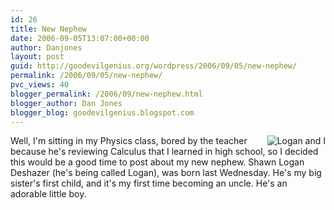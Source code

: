 ```yaml
---
id: 26
title: New Nephew
date: 2006-09-05T13:07:00+00:00
author: Danjones
layout: post
guid: http://goodevilgenius.org/wordpress/2006/09/05/new-nephew/
permalink: /2006/09/05/new-nephew/
pvc_views: 40
blogger_permalink: /2006/09/new-nephew.html
blogger_author: Dan Jones
blogger_blog: goodevilgenius.blogspot.com
---
```


<img src="data:image/jpeg,%FF%D8%FF%E0%10JFIF%01%01%01%01%FF%DBC%05%03%04%04%04%03%05%04%04%04%05%05%05%06%07%0C%08%07%07%07%07%0F%0B%0B%09%0C%11%0F%12%12%11%0F%11%11%13%16%1C%17%13%14%1A%15%11%11%18!%18%1A%1D%1D%1F%1F%1F%13%17%22%24%22%1E%24%1C%1E%1F%1E%FF%DBC%01%05%05%05%07%06%07%0E%08%08%0E%1E%14%11%14%1E%1E%1E%1E%1E%1E%1E%1E%1E%1E%1E%1E%1E%1E%1E%1E%1E%1E%1E%1E%1E%1E%1E%1E%1E%1E%1E%1E%1E%1E%1E%1E%1E%1E%1E%1E%1E%1E%1E%1E%1E%1E%1E%1E%1E%1E%1E%1E%1E%1E%FF%C0%11%08%A6%DD%03%01%22%02%11%01%03%11%01%FF%C4%1F%01%05%01%01%01%01%01%01%01%02%03%04%05%06%07%08%09%0A%0B%FF%C4%B5%10%02%01%03%03%02%04%03%05%05%04%04%01%7D%01%02%03%04%11%05%12!1A%06%13Qa%07%22q%142%81%91%A1%08%23B%B1%C1%15R%D1%F0%243br%82%09%0A%16%17%18%19%1A%25%26'()*456789%3ACDEFGHIJSTUVWXYZcdefghijstuvwxyz%83%84%85%86%87%88%89%8A%92%93%94%95%96%97%98%99%9A%A2%A3%A4%A5%A6%A7%A8%A9%AA%B2%B3%B4%B5%B6%B7%B8%B9%BA%C2%C3%C4%C5%C6%C7%C8%C9%CA%D2%D3%D4%D5%D6%D7%D8%D9%DA%E1%E2%E3%E4%E5%E6%E7%E8%E9%EA%F1%F2%F3%F4%F5%F6%F7%F8%F9%FA%FF%C4%1F%01%03%01%01%01%01%01%01%01%01%01%01%02%03%04%05%06%07%08%09%0A%0B%FF%C4%B5%11%02%01%02%04%04%03%04%07%05%04%04%01%02w%01%02%03%11%04%05!1%06%12AQ%07aq%13%222%81%08%14B%91%A1%B1%C1%09%233R%F0%15br%D1%0A%16%244%E1%25%F1%17%18%19%1A%26'()*56789%3ACDEFGHIJSTUVWXYZcdefghijstuvwxyz%82%83%84%85%86%87%88%89%8A%92%93%94%95%96%97%98%99%9A%A2%A3%A4%A5%A6%A7%A8%A9%AA%B2%B3%B4%B5%B6%B7%B8%B9%BA%C2%C3%C4%C5%C6%C7%C8%C9%CA%D2%D3%D4%D5%D6%D7%D8%D9%DA%E2%E3%E4%E5%E6%E7%E8%E9%EA%F2%F3%F4%F5%F6%F7%F8%F9%FA%FF%DA%0C%03%01%02%11%03%11%3F%E5%A2%F8%81%A8J%DB%A0%D3%89%8F%3C%12%DC%D5%7F%10%F8%BBR%BB%D2n!kv%85YG%CD%DDNA%CEk%EA%18%3C7%F0%B2%CC%99%23%87H%90%1E%CFh%CF%8F%D6%B9%BF%8Cm%F0%EA%1F%85%DE%20%87O%B5%D3%E2%BD%7BB%20h%AC6%B0%7D%C3%18lq%5CO%9F%AD%8E%D4%E1%7D.%7C%CFyy%25%C5%9B%F9%B2%B3%24%89%97%0C%C7%1D%2B%1E(%ED%0A%07%FD%C0S%D0%89%B2%2BCY%11%DBIw%0C.%AF%1Ca%95J%F2%08%C7j%C8%9BMAa%A7%AC%1C%C9%3D%BA%B6%C5%1F%C4X%80%3E%BC%0A%E6%A7Q%EBs%A6pN%C5%BD%B6%3D%E5%88%7D%24%A4%2Bd%3A%5CG%FF%7Df%A2O%0D%EB%23%EF%D8%CC%3E%A4%0F%EBR%7F%C2%3F%A9%20%1B%AD%F6%8F%F6%A5%02%AF%9F%C8%8EE%DC%A3%AC%7D%99%EDG%97%20gV%CA%E0%D3%B4%C9%0C%BAb%AB%60%98%D5%82%91%DB'%9A%5DF%CD%B4%F8Vk%88%E3%60%5C.%16%40%C7%26%9D%A6%B2%3Ad)U~1%E9%CDD%A4%D9qIl%CD%985-B%3BX%E2FU%08%A1%40%15%0C%9A%D5%F8%F9KLH%E0%E1Mh%5C%83%14%9B!%B1%F3%17%1Fx6%05%16%E8%D2%12%B2%DA%88%BD%0E%EC%E6%BAy%E5%DC%E5%E5%89B%3DF%FED%0C%B2%3A%FB%1C%E4T%13%DD%EA%A7%CB%1BG%9F%99H9%3F%8Dk%DCYG%22%15%DC%C8%7DW%83Yz%A4%16Zm%B9%B9%B9%BB%9F%03%EE%AE%EEX%FA%01MNB%E5%89%D4x~%E9%1BL%BAwp%AA%23%04%968%C7%3D%EB%9C%D6%3CSl%AC%F1Y%C7%E7%F5%05%B3%C7%E1%5C%7D%E6%A5u%A8n%8FsE%0Ba%BC%B4%E8q%DC%9A%AD%1A%B4LJ%A7%99%B7%A8%07%1F%ADo%07%2B%18%B8%2B%DC%EC%ED%3Cu%240%247%1Ay1%C6%0E%0A%1C%1E%B9%EFTN%B5my%E3f%D4%810(%D2%DA%14Y~Rd-%D0~%06%B9fIy%06%20%A1%87-%BB%26%A1%B7%8Ee%05d%C3%AE0%03%F3M%C6%E0%92L%EA%5Ei%1E%E5%19%A3%CA%F1%B8)%C1%18%ED%FC%EBV%17W%85%99%1B!%B0%AA%7D%B3%5C%F6%85s%0B%03%0D%DB%B0c%F2%ABu%DA%7Bf%BAD%8F%CA%B4%89%40%E7qc%8F%F3%EF%5EuH%B8%1E%8D9%A9%BB%97%F4%E5%2F%A9%C4%C7%3D%7FJ%DA%F1%03l%D3%87%CCTn%04%FB%80%0Dc%E8%0A%C7Q%5D%C3%04%02kS%C4%B80%A2%9E%83%93%F4%AFJ1%E5%82G%9DR%5C%D5%1B8%3DIv%9BFe%C4%9F3%F3%8E%0FQ%FC%EA%B4%16%26%E6%2F%B5y%DB%14%92%08%D82%088%23%3FZ%D4%D7m%DA%7B%ABP%BC%98%C3H%DE%98R%0Ej%7D%22%12%F0%0D%91%9F.%22%C4%9Cq%9C%9C%FE5i%E8D%97%BDc%16%0F%0BG%3B1y%98%A6%EEI%90%80%09%AD%08%3C'%A5%C6%AD%B6%E1%F9%1C%C9%93%8F%C3%3Dk%A2%1A%7D%AA%C6%A1%95%8F~X%D4b%7B%0Bw%FE%0C%A7%07%03%24R%E6%05%1B%EC%8EFo%0B%E9%E8%FB%23%86%E6%5Exq%163%F9%9AH%F4%18%22%DC%F6%BEdl%07(%E3%04%FD1%5D%9C%D3F%CB%B9s%C8%F4%AC%3DR%3D%D1%C4%C0%95ys%E5%B6zP%9B%0B%22%84%3AU%BD%E4%0B%3AO0a%9D%A0%B6~a%DC%8FJ%93%C2%9AJ%EA%A2%E8J%ACZ%16%03%23%8C%E7%3F%E1Zq%A7%D8%F4%C9%25%91%91%40%8C%C8%7D%80%1F%D7%FA%D6%BF%C3dQ%A6%DD%CA0Y%E7%C1%E3%B0P%7F%A9%AD!%AB%D4%CEr%E5Znz4%BA%F8%B7_%26%5B%B6f%5E%A4%E4%93X%5E(%D5%A2%BF%D0%EFm%95%CB%96%84%9E%9E%9C%D2%24%D6%F2%0D%FBQ%F3%C8m%B9%CDR%D5%C3%3D%AB%2C0%86b%A5zc%821%5E%7C%A2%CE%A8%C8%E1.w%CF%0C%C1NICRh%B3D%5E%D6%DE8%C9%97p%F9%DB%9C7%F8Tv%E5%96i%0A%FD%E5%8EM%C0%F4%FB%A75%9F%A7%83%F6%A8rYU%D8%60%A9%E7%1D8%AEXh%8E%F9j%CFB%8E%EAX%D9%8D%DC%C8s%D0%F4%A8%EE%2F%AD%5D%19%5EH%CA%9E%A0%B7Z%C5%7D%3E%3F%E2%B8%B9ob%F5%0B%E9%F6%E4c%CD%9F%F0j%D6%C75%97r_%13%DB%DA%CD%A2%DC%F90*%BA%AE%F5%60%3B%83%9A%E6%F4%B6%DBk%85%7D%C7ib1%F8%D6%A5%DD%BCq%91%18%FBT%80%8E0%FCVN%95%C0u%60A%C1%04c%A1%07%153%D8%DA%91%D5Z%DE%DDH%EAd%B6H%E3%3D%C3sV%8C%9B%8F%5CV%5D%94%99%B6%8F8%CE1%F9R%CBn%B29c%2C%83%3D%83U%DC%C1%A1%F7%90%DAA%0C%97%124%81%10%16%3F%3F%02%B8%0B%CD%5Du%2B%93%B9%B6D%0E%23BI%C0%F4%AE%93%C5%2Boo%A6%9Bv%B9tk%9F%97%05%B3%9F%F2q%5E%7B%B6H%E4%2B%B7%95%24pk%A2%9C~%D1%9C%9FCv%09vJ%DB%B6%AEA%03%9A%B1x%FEKF%9BLpw%DA%C3%24%FFZ%C6%B2%99%23q%B9w%C8p%07%19%C7%D2%B6%EF-%A3%BBH%9A%2F%95%CE%14%A3%F5%1F%E1%5B%AB%D8%9E%A6%C5%BF%83%EE5-'%ED%D60%16q%DB%8C%95%FAV-%FE%95%AAY%C6%8B4%2C%A5%5Bnz%E4v%CD%7D%0B%F0%BF%C2%24xZ%09%A4R3%F7v%8Cc%F1%EAj%C7%89%BC(.%A0hZ5%94g%B8%01%AAe%23%D0%8E%0DJ%17%EA%7C%D2%0B%5B%A2K%24%848%18%2B%EB%83%D3%F2%AE%DBN%9F%ED%96v%EF%19%5D%AA%02%3E%E1%CF%BE%3FJ%83%C6%3E%0E%BA%B7I%09%B7c%B7%EE69%23%FCj%BF%C3%D8f%C4%F6%F2%A9%DA%98%3C%8E%FD%2B)%C5N%C77%BDE%BB%9Dn%82%83%ED%E4%E0%80%16%ACx%913%22%B2%B1%DD%81%85%ED%F5%A7hQ%ED%BA%97%3C%81%81R%F8%89%95J%1D%A0%9C~5%D3-%8E8%BFx%E3%B5%7B%CF%B1%DF%06%09%BA0%8D%03%FB%E4%02%7F%10j%5B%114v24wI%1F%EFv%14ns%93%D6%B35%25K%B8%C7%CCAy%DB%E7%EA%06A%CF%F9%FAT%ED%AB%7Ff%DF%3D%B4%96%A6U%DE%92%12%24%1B%86%40%23%0B%8E%7F%ADE%9B%8B%E54m*%89%CBcr%5B%A9%04w%0D%E7%C0LX%C0%08%DF7%EBU%A5o%F5%84IlDh%24%03%9F%9B%3F%CA%A4%93U%8Au%BD%93%ED1Dd%8C%06%8D%E2%DA%C0%F6%E0%F4%A8%13Q%8D%A5%90y%96%E5%BC%8F%2C%A9%C09%19%ED%9A%C7%DF%3AR%A5%DF%F1%F4'%9EBwF.%60%C9%88%BA%9Ez%FAVm%C6%F9%A2%B7O%B4A%FB%B8%8B%A1%E7%9C%E4%1Fz%915q%FB%A9%01%81%C4(%11%8A%A9%3C%9E%83%81%CD2%3B%F9%22%88%C8b%05l%B2%B3%15%84%9D%BB%8F%FE5ITd%FE%E5%19z%F3l%D1.aI%C4%88%B1%AC%88q%83%83%C1%07%D7%9A%EC~%16%BE%FD6%E0%7B%C6%DF%9A%7F%F5%AB%CF5%8B%F9o%E0%9A%2C%2CVqG%96%24%0D%E7%E6%FF%13%D2%92%E6%F6%FBN%B2%B0k%3B%EB%9BT%9A%DC7%C8%FBw%E0%95%E7%F2%AE%AAW%8Cu8k%DAr%F7OR%B3%D5%E2%82%04%8Fc0Q%8E1N%7Da'%7F-P%F3%CF'%A5B%B0B%A9%FE%AD%0F%B9%EDT%EE%D8F%81%93o%19%E0W4%91%A2%DC%E7%B5I%9A%DF%EDX%18%2CY%3E%994%92%DA%98%CD%94!%B0%CD%1EI%1D%895%25%F33E4%BE%5E_9%0A%7B%D46%1EiO%B4L%85Dl%02%83%5CJ%3A%3FS%D0r%DB%D0%BE%2C%24%DC%18%DF%BE%7BqMx%E3RU%F5)%01%07%9C%B0%A9%7C%F2GT2%5B%C5%2B%B3%B4yby9%AD%B9%11%873%23%10%5B%CA%C4-%EC%AE%40%C9%C3U%2F%2C%C5y%22%87%2F%1E%09R~%9D%EBB(%22%8E%40%CA0zu%26%AB%3C%F0Gp%EB%2C%9C%82A%13%8A%87%05b%E3Q%A6%3E%D1%AF%19Yad%08%A7%F8%BD%F9%ABv%BFl%13%0F%3AH%8A%1E%0F%A8%F7%E9T%B4%F9%E3k%A3%1Cr%02Yx%1FJ%D4E%04%7C%C7%AF%B5%11N%C8*%5B%99%9C7%8E%A4%0D%AD%22%B0b%82%22%AC%A7%B7%3C%91T4k%1B%8D%5E%F2%3BM%3D%05%D4%ED%97d%23iU%FA%FA%0A%EC%BCU%A0%C9t%3C%F8%BEy%A2_%9DB%93%B4z%E7%DB%BDz%0F%EC%E7%E1Y-%DBQ%BC%B9%B3%8D%A6x%82%C4%5B%1F6%1B%24c%B78%AFF%A5%0A%98t%A3QY%D8%C7%0B%C9%89%9F%BA%F4%3C%17V%D3ot%7B%F2%B7%0A%40W%C6T%E4g%D3%23%ADv%1E%16%89o%E4%81%A4%20%FE%F3%E7l%E2%BD%AF%E2G%C2%085%E1wy%A6%CD%E4%5D%B3n%25%DB%11%96%C79Q%D0%9Cu%15%C8%FC9%F8%3F%AD%C9u%BBQ%98XE%19%E7i%DEN%0FJ%CDKCya%DCjYl%7Bg%81ob%8FB%86%DE%220%A0c%15kY%C4%D1%F9%8C%15H%EE8%26%A1%D1%B4%98%B4%9Bq%04%3B%E4%03%82%CD%D4%D3%B5%25%60%A3%A08%E8q%9F%AE%2B6%DBG%A9N%C9%A3%8A%F1%1CJ%D0%BA%C8%A0%E4%1E%D9%AF%2F%D0%ED%CD%B5%F6%A4%EA%9F%BAi%F6%82%3D%07_%D4%D7%A6%F8%AD%A6%11%B0f%0A%405%C1%E8%83n%9A%AB'Wf%7C%9E%F94%A0%AF%23%932%9F%BA%91oF%5CK%2Bq%D6%A8%F8%B5%A4x%DD%20%FFX%911%1F%88%AD%5D%25%40%0F%FE%F1%A4%F1%0Cq%9D%0A%EAVP%5E%25%DE%8D%8EA%04b%BAms%C5R%B3%3C%B4%CF%2BM%0D%B4eJ%23%0F%BAr7c%9F%EB%5B1%C7%15%C6%BC5%26%11%9D%90%C7%B5I%E9%22%A0%C3%11%83%91%91%92*%86%AFi%16%9F%E2%3B%A8%60bUnJ%82%7B%03%9C%D1%05%C1%B6%BA%DF%CE%E0%AB%80G%18%F5%A27%8E%C5I%DFVm%5Dh%13%DDM5%C3%DE%2BI%3B%AC%8EA%20%13%D4%F4%E3%FC%2B%3D%BC7peyZ%F0%7B%A89%E7%B6k%A0%D1%EE%12%E2%CD%F6H%04k%C8%E7%EE%83%D5i%B2_%D8%C4p%F7%08q%FC*%0BTs0%B22%20%F0%F5%B4h%E2yY%97p%F9%BAt%EC%05W%96%3B%2Bkk%95%87%26%DEE%D9!'%3B%8Es%8Fr%0F%E5Z%1A%85%FF%DA-%26Xb(%A5J%EFr%03%1F%A7%A5r%93%DCn%22'%C2%AA%F0%17%3C.*%A2%D8%3B%15u%B8G%D9%16%2BX%D8%87%C1%DA%80%B3%11%EF%EBZv%BA%2C%DA%FE%99c%1A%CC%91%7D%8E%0D%9F0%3C%EEwj%D1%F0%AD%D5%9D%9E%BBoyq%3A%22Go%23%9F%9B%F8%BA%3D%CF%A5%3E%CFYm%3E%E6%E2y%A0Vk%B3%E6%EDV%C6%DC%968%FDkX.%8C%CE%AC%AE%EF%14w%F1%E9'%0A%163!%23%9C%0E%9FJY%B4%8B%82%8C%12%CD%98%81%C1%C5v%82%DD%23%18%DB%CF%D2%9E%23%5C%7C%AC%14%7B%D7%96%F1%2F%B1%D9%EC%7C%CF%2F%BF%F0%BE%AD3%02%96l8%C1%DC%E2%AA%FF%C2%23%E2%26%89%A1%8A%18YC%02%10%CA%06%09%EAI%C5z%FE%0F%96%1A8%F7%B9%E0%02p3%9A%B5%1D%ACh%81%13%A0%E9%93%93Y*%8E%ED%F76%B3%B2G%8E%C1%E0%9F%10p%1D%2C%93%FE%DA%B1%FE%95%A3%07%81%F5-%B8%9E%7Bul%F1%B41%18%AFN6%CC%1B%8Ey%A7%BC%5BT%13%83%9E%B4%7BY%0B%94%F3%98%BC%04%C4~%F2%F8%FF%C0c%FF%13R%1F%87Zk%C8d%9A%E2i%1C%F5%3B%40%AE%F8%26%DEv%E4%7Dk%03V%D7%92%16h%AC%94%3C%83%83%23%7D%D1%F4%1D%EB%A7%09%87%AF%8B%9F%25%25vc%5E%BD%3C%3Cy%AA3%01%BC%0F%A1%D9%9F%3EGh%F6%F2%19%98%2F%E5%DE%A8%CFk%A5%A4%DB--%C1%FC%B2%3B6%7F*%92%FA%7B%9B%A9%7C%C9%A6i%1B%FD%AF%E9%E9UX%F27q%8A%FB%8C%B7%86%A9%D1jx%87%CC%FF%0F%F8%3F%D6%87%CC%E33%99%D5N4%B4_%89s%C2%D6%B1M%AAK%A7%5C%8C%FD%AE%26%8D8%EA%F8%CA%8F%C4%8CW%A6%F8%22%DF%EC%91%2BC%88%D8r8%E38%AF'%91%E4%DC%92%C6%E5%25%8C%82%AC%0E%08%23%90G%D0%D7%ADxCR%8BU%D2%C5%F4j%16Rv%5CF%3F%82%5E%FF%83u%1F%88%EDXq6%06JQ%C4%C7m%9F%E8w%F0%EE1kF%5B%EE%BFSz%FBT2%92%A65%8D%C9%C3s%9Fz%7D%BC%A0%C6%BBx5%81%3C%C2I%CB%AFL%E2%B4-d%5D%80ry%CEk%E5%9A%D0%FA%B8I9%0D%F1U%A5%FB%D9%3C%D6S%B1eRDy%C0oj%E0%AD-u%1F%11%EAp%DAIe%A8i%F8%FF%5B8%97%1Bq%D9H%3C%D7%A2_%EAQZ%D8%BB%CE%CA%17%1DMr%16%1E%26%D2%F4%FDBY%AF%E6%B8B%E3tM%0An%09%8E%B9%FC%2B%2B%3B%9B8%C7%AB9%2F%8A%FA-%E6%9B%AA%DB%E9%BF%DA%97%93Z%98%83%C9%E6%BEY%CEq%8D%DD%85%60i%F2%92%3C%99%08Tq%D2%BA%7F%89%9E%22%D3%3CC%ABE6%9B9%9DcL3%E0%803%8E3%DC%F7%E2%B9Q%84fl%F6%AF%B9%CB%B2%AA8%8C%0Cy%E3f%EF%AF%5D%CF%85%CD1%F5)ce%CB%2B%A5oM%91%BD%A7F%D1%C7%87%23%9C%90A%C8%22%99%E27U%F0%E5%EB1%231%E3%F5%15%9Fkt%F6%FC%AF(O%CC%A7%FAT%FE%22%86%E2%FF%C2%D7%8Bc%86%99%90%F9JO%2CA%CE%07%BD%7C%E6%3F%07W%03%3BT%F8%5E%CC%EE%C2%E2!%8A%8D%E1%BFc%CDf%BC%5B%ADNk%96%7D%DEl%CE%F9%F4%CE%ECg%F4%ABZ%ACI%25%CAbm%8C%23%5EA%F6%AE_%C3%D3%CEL%F1%CE%A5%5D%24*C%0C%11%F2%F7%AC%AF%18o%FE%D2%0C%A4%85%08%3B%FB%9A%E4%B9%D3c%B26%93%04(%26%25%0FQ%B8%E0%D4-g%22%F3%90%3D~j%F3%B5%B8%99~%EC%B2%0F%A3%9Aw%DB.%FF%E7%EA%7F%FB%F8ih%1A%9D%D2%ACl0%26B%09%1Ey'%A5%2C%90%DA%C2%09%9Ax%90%0FV%02%B8Io%AF%24M%ADs)%1E%99%AD%01%A2%EF%B3W%0C%CD1%07%20%F6%3DqE%80%EB%ADR9%0B%9BT3%18%D0%C8%C5FB%A8%EEOLS%E3%86%5DD%96%83i(%01m%F2*u%E9%D4%FBW1c%7D5%E5%BD%B6%9B%22ldc%B9%81%C1%98d%10%1B%D7%18%FET%9E*%B6%91%AE%E3%5E%3EU%FA%D3%8B%F2%13G%D8%B3%02%B2%9D%EA%A8e%B7%93%E6(9%3C%82%2BR%E2%0D%C8K%0C%FBU6%B9h!%60%90%EFt%19U'%19%E7%F9W%8A%D1%E9%26W%B1Viw%ED%19%8B%3BIn%A4%8C%13%8Fn%9F%9Dh%A2%B8%2B%D3%23%AE%3A%1A%A9m%E4%DAO%18Q%FB%AET%F7%E4%9C%E4%FE%26%B5%24%F90W%184%24%04%18%60%7B%7D*)%19%88%E9%D2%AE%EC%5D%9C%E0%D4o%1A%7D%95%E4%DC%5C%F3%E9%8A%2C%D8%5C%E5%3CO%AA4%11%FD%8E%26%C4%8E%3Er%0F%DD_O%C6%B9B%C2%AE%DF%B1%9A%E6K%87%E5%DC%E4%9F%E4*%9C%DD9%3CW%EA%B9.%5D%0C%1E%1E*%DA%BD_%A9%F0Y%962X%9A%CD%DFN%83%5Bk%2F%7F%ADA*s%DA%81%B9%1B%8C%FB%02x%3F%E1J%18H%0A%E3%0D%DCW%B9m%0F%3DhD85wE%D5%2F%B4%3B%FF%B7i%B2%05%24m%927%19I%17%FB%AC%3B%8F%E5UYF%3E%B4%8A%A7%83%83S8F%A4yd%AE%99p%9B%84%B9%A2%F5%3A%A9%BCei5%DA%5C%98%5E%D0%B9%FD%F4y%DC%80%FFyO%A7%B1%ADu%F16%9Dn%99%96%EDUH%C8%24%F5%15%E7sB%B2%0EW%9Fj%C2%D6%B4%AB%B71%CDg%23%93%16%7Fr%CF%EF%D8%F6%AF%93%CC%F2%0EX%F3%E1%97%CB%FC%8F%A7%CB%F3%D7~Z%EF%E7%FEg%A7%5D%EAv%3E%20%B9h%9A%F2E%B4%892%0A%F1%B9%8F%F4%15%C4j%B1%A3j%3Fb%12%BC%F1%C6y%25%89%04v%1E%FF%FDj%CE%D2%EE%AFm%E2%927%B5%B8I%1DpOa%F8%F4%F4%AB%D66%C2%18%C7w'%93%9EMy%F9%26WZx%95%3A%D0j1%EF%DF%A1%DD%9A%E6%F4%E3%86t%E9%B4%DC%85%965%8E%12%15p%C8t%E6%A2o%F5%8E%7D1V'B%D1%B0%1E%95U%0F-%FE%7BW%DE%5BS%E2%93%BA%1F%B8%FC%CB%EF%CDY%B2%BA0%C8%8C%CA%5E2~d%CE3U%14p%07rrMI%1A%FBt%22%B1%C4%E1%A9%E2)%BAu%15%D34%A3ZT%A4%A7%17%AA%3A%1B%DD'A%D5V)d%B5%86%40%FDeU%C3%A7%1E%BE%BFZ%F1%DF%89%3E%15%BC%D25%40%D7%12E%26%9Fq2%AC%171%8E%02%80xa%D8%FF%3E%D5%E9%967r%D8%CE%26%8C%82%3F%89%0FF%15%BFv4%0F%10%E9R%D9%DE%DB%99%22%991*m%C3%0F~%3D%3DE~q%98%E5%95%B2%E9%DD%7B%D0%EF%FE%7F%D6%A7%D7%E0%F1%B4%F1%91%B3%D2G%C9%CE%06%E3%8E%99%A4%02%BA%DF%88%BE%0D%B8%F0%AE%A8%169~%D5%A7%5C%12mn1%D7%D5%5B%D1%87%EB%D6%B9%81%1B%11%C2%B1%FA%0A%E5%8BRWGD%95%9E%A4'%ADu%91%F9%8C%C9%E5%CB%95%3C%B3%03%DB%15%CD%AD%B4%EC~X%24%3F%F0%03%5B%3Ad%B7%D6v%A0%B5%93H%13%20q%C9%04t%23%D2%A8%96U%965%9FT%5Bt%97%CAt%91%88%90v%EE8%A7j6%FA%84%97m%23L%AEp%17x%F9Cc%DA%9D%141%5BX%DD%DFjp%5C%19%E7%1Bm%7C%A20%8F%9C%92%F9%ED%8E1V%BC%3F%A1k%5E(%81%DA%CE%EE%C9V%D7%08Rk%91%19PrF%01%ED%C1%A6%93z!6%96%AC%FBfX%F7)%03%8C%D6%25%FD%B17y%F2%9F%F7Xm%D9%E0%93%91%D3%BE%07%F3%AD%F5%92%3D%85%99%80U%19%24%F6%15%0F%D9%C2%DB%8D%F3%89%0Be%B7%9E%E0%9C%8C%7Bc%15%E35s%D0F%0C%A7%08F2*%C5%AD%D7%EE%04o%9D%CA8%FAS%AE%ED%0B%7D%D6%3Ct%C5g%98%E4%89%D5%89%19%07%A7%ADC%BA-%1B%91M%BD%40%3C%D6f%BFzmtk%C8y%DD%2F%C8%B9%ED%93%CF%E9%9A%BF%A7%81'!%B0%3D%3B%FD%2B%9E%F1%CC%A3%C9H%D7%1F%EB%87%1F%9Dw%E5%B0S%C5%D3R%DA%E8%E5%C6I%C6%84%DA%EC%CEnnj%B4%9Cg%A8%A9%E5o%9B%1F%A5A!%C1%C1%E8z%1F%E9_%B0Q%8D%A2%8F%CE%AA%3DJ%EE8%23%8C~%86%A0m%C0%E5z%8E%95e%C7%07%A1%F7%A8%8A%F1%91Z%B4%24%C6%87%040%E3%D7%FCi%C3%83%C5A%2F%CB%3A%1E%C4%11%F8%D4%A8%C4%C7%9FzKb%9E%E3%FA%9AG%03%14%E2v%90%DD%8D6n%87%DF%8CR%B8%82%D6%D6K%96eM%80%01%B8%96m%A0d%F1%CF%D7%02%A7K'Kd%B8%99%5D%11%F2%B0%E0s%23t8%F6%1D%FF%0A%BD%A3%C1%04%D0%ED%92B%BB%25Y%1D%40%E5%C0%C0U%CFl%9D%DF%A5n'%9D%F6%BB%BDSU%B7%06%CE%D6%26%86%20%A3%F8%83p%13%3D%C18%26%B0%A9Q%C5%D8%D21%BA8%FB%CBy%60%18%94%05b8%5D%C0%9F%AE%05d%1E%24u%FCq%9A%D7%BF%93%CE%96I6%85%04%F0%A3%A2%8E%C3%F0%18%AC%1B%E2%E9rv%C5%2C%80%AE%3Fw%19b%3D%F0%06qEJ%AA%9Cy%A4%EDb%E9Ss%7C%A8%B3%0B%AB%B9%DB%D0%80E%5CU%1Cq%DA%B0%AD%A7%95f%C4%91%3A%0C%84%F9%D0%A9%07%E8y%AD%86i%23C'%95%23%0C%E3!x%19%E9%CD8V%84%E2%A4%99R%A3(%BBX%1C%16%3D%F6%F6%1E%A6%B5%C6%97qc%1C%17%D2%02%24F%0F%E5g%19_CG%85%60v%B8K%E9!VU%E6%25nF%7D%7D%EBgY%9AI%91%9A%40%07%D2%BE%2B%88s%C4%DB%C3a%DE%9D_%E9%FEg%D5%E4%995%A3%ED%EB%AFE%FA%FF%91%9B%E2%CD%1E%1F%11xu%E3%B6-%01%91w%C3!%01%82%B8%F5%1F%985%E0%DA%DD%B6%A5%A2%DF%BD%96%A3%2C%D1L%BD%86a%EA%0Fq%5E%F7%E1%EDB%E2%CE%F5l%DALZ%DC%BE%06FB%C9%D3%F5%AD%0F%1A%F8oM%D7%AC%FE%C7%ADXF%E5s%E5%CB%1F%C9%24G%D4%11_)K%11%EC%DD%9E%C7%AD%5B%0F%A9%F3%1B%DF%BE%7F%D7J~%AEk%A7%F8%7B2M%25%E4%92G%14%BBv%05%F3%A3%12%01%D7%A0%3FJ%A5%E3%2F%07j%1E%1D%D4%D2%18%EC%CD%E5%B4%CC~%CF2%AB%1D%DF%EC%B0%EC%7FJrY%5C%E9%3E%1E%BA%9C%3F%93u%B4%BB%2CG%80%07%40z%E4%F5%AFAM5tq8%D9%D9%92%EB%97%9F%DARKx%CA%A4%B4%E4%ECU%01%8Ct%1CW%24%F63%7D%A2T%81H%C1%04%E0%9E%87%91%FDkKO%D4'%BCR%A1%02.~c%91%C9%C7%A5V%BD%BD%B9%B5%D4%25%FB%3C%862UC%E3%BE3%8F%E7M%5B%A8%8F%B4%E5%B8V%B4%90%ACm0%2B%86%8Cu9%EBY%9A%F5%E3%3B%22%A4%84F%A7%A0%E3%8A%C2o%15%E9R%22%22%DD%A2%FC%EA%CD%F2%B0%E0%1C%E2%B35%9F%13i%F7R%ED%5B%B8%D1%0F%DF%EB%C8%AF%23%D9%CF%B1%DD%ED!%DC%D6%97%C6V%9A%3C%F0%C7%7B%23%18%E6%24%23%15%E0c%D4%FE5%D1X%EAZ~%ADl'%B6%92%19%A3n%8E%8C%08%CDxG%8D%F5%18%F5%0B%F5X%D5%96%DE%DC%14%40%0F_S%8E%D5%8F%A3%EA%FA%86%91w%E7%E9%B7%12%40%DF%C4%AB%F7%5B%EA%3B%D6%9E%C6%F1%1D%CF%A4B4%12%09!%7C%E0%F4%F5%AC%9F%1A%23Od%2F!%1C%82%BEb%E3%B05%C7xW%E2U%A5%D1%16%DA%A8%16%B3%F4%DE%3F%D5%B1%FF%D9k%B7%BA%B8%86%E3N%98%AB%2B%2BFX%60%E4%1E%3BS%C3%F3R%AF%09%5BT%D15%92%9D9'%D8%E3%03e%CE%7B%93H%E3%23%91%C5C%1B%E1%87%3FZ%99%E4%F9N%D5%3C%1E%F5%FBM%AC%CF%CD%08%5D%18%03%B5%BF1Q0%93%BA%83%EE*f%93%8C%EC%18%FA%D3%3C%CE%A0%A9%23%EBT%C1%5C%82%E67%229%01%5C%2Bd%FA%E2%9Fn~%5CS%8E%D9%11%BB%1Cw%15s%C3%FA%3E%A7%AC%5E%8B%1D.%CEK%9B%96%1B%82%0E8%F5%24%F4%15%87%3C%60%A4%E4%ECm%CA%E5d%8A%84%FC%A5%7B%F6%A9%8E%9D~%C8%25%FB%2C%BB%E4%ED%AE%D7%C3%BE%0F%B8%B3%98%CB%ACZ%BCW%08%7F%D5%C81%B3%F0%FE%B5%D3H%D6%A6%DAD%81%15%B6%10%A4%01%9C%9FJ%F8%EC%7F%14%CA%159p%F1M.%AF%AF%A1%F6%B9w%09%C6%A5.%7CD%9D%DFE%D3%D7s%CC%B4%3D%90%C8%B3%CD%1B%05%C9%3B%98%E1v%A8%C9%1E%E78%FAu%AB%C2mK%C4%12%5EO%94(%C8%22%CB%BE%D5%8Bs%821%EAs%5D%FE%87%F0%FF%5B%D5-%DB%CF%F24%B8%3C%E6%C4sG%BAI%10%F7%03%F8~%87%D2%BB%8F%0F%7C7%F0%FE%8B%04m%1D%92%CD2%10%DEl%DF3g%D7%9E%05mG%3EsNU!g%D0%F3%F1%99-*2%8Ch%D4%E6%EEy%24%9F%0F%EFu-4%EA%16p%5B%92%F1%A0D%86M%A8%A78.%C0%F3%D8%9CV%B7%86%FE%18%AE%8D%2B%EAW%DA%AC%B3O%B3%0B%0C0%15%5D%A3%92w%1Es%FEq%5E%E5%05%9Cp%CC%AC%8A%94a%C68%26%9C%FA%7Cy%90*%A9%0D%C8%C8%EE8%22%B8q9%95LD%1D9%FC%2C%AA8(%D1%92%9Cw%3Ea%D6%FC9%A4%EA%1E%24%17%D6%A2%E2%40%E5r%AD%20*%CC%3F%CE*%FE%A1%24qZK%A5%DDi%8B%3CNI%C2%B8%3E%B5%D2%EAZ%12%F8%7B%5D%BC%B4%DB%B1%04%8D4%19%FE%E3%9C%8F%D7%23%F0%AAZ%85%FE%9F%E5%EF%99%80p%BD%FA%F5%AF%94%C5b'%3A%9C%8D%E9%1D%97c%EEr%FA%14%E9%D1R%8A%D6I%5D%F78%C7%D1%5E%DE1%25%B4%93%DB8%1C%0D%DB%86%3D%0Ek6M%5CL%93Y%DC%85%8A%EE%1E%AB%D9%C7%F7%87%F8W%7Dz%FFo%B1%06%CE%13)e%EB%8E%07%E3%5Eg%E2%FD%1E%E6%DA%1F%EDcq%08%B8%B5%60%E23%FCC%A1%5C%D6q%83%93%D4%2B%F2%A5%EE%96%D6%0F2%3Bhs%B5%99%C3%13%DD%40%E4%9A%EA%A4%D4%EC%ED%D0%19%EEb%85%5B%F8%E4%602~%A7%BDqi%A8%5B%D8i%11%EB%17%87%7C%D7(%0D%BC%F4%1E%87%FA%D7%0B%AB%DF%DD_%DC%99%EE%25g%2Cs%B7%F8W%D8%0E%D5%B5%3A.%5B%ECx%98%ACRN%C8%F5%CB%8B%DF%0E%EA%8F.%9F.%A1mq%B8r7c%9Fc%5C%0F%88t%15%B2%B9%7Br%A9%24%12%0C%AEFAS%D8%D70%AE%87%DB%DA%B7%2C%B5%86%B9%B7%8A%C2%E1%81%08%7Fv%C4%F3%F4%AE%B8%C3%97c%81V%E6z%9C%F6%B7%E1%E5%B8D%7D%3B%CA%82X%C6%D0%BBp%8C%3D%0E%3D%FB%D65%A7%82%AFn%0C%92j%13*H%5B%80%9F5z)%8C%83%821J%17%FD%A0j%CD%0A%B6%5B%18%91%DCt%E6%AB%EA%F2%08%0EC%1D%C7%A6%7BS%24%FB%5D%A3%EEh%CB%0FQ%D2%B2%AFg%92%E6f%91%91%8Ex%C0%E9%81N%AC%EC%8E%5C5.y%DD%EC%88%E4%91%A4b%DB%8E%09%E7%DE%AB%C8%17'%9F%D2%9F%B8%86%C7%E9P%CC%D8%3B%87J%E5G%AA.%D5%DA%0F~%FE%C6%B5%B4%2F%14j%BA*%B4QJf%B5e%20%C3!%CA%E3%DB%D0%D6%18g%F33%83%8AVm%CAGj%B5%B9%3D%0FPi%A2%8C%09%9EET%200f8%18%C6k%B3%F0%3E%83g%AF%DB%AD%D4%D7.-%D8%90%A2%3E%A4%83%8A%F1%7D%1BW%BC%BC%98Y%CD%A7%16%11%A0Q%3AJ%08%20%0C%0C%83%D0%D7%A6%7C%2B%D6%24%D2%EF%DA%C2d%928%A5%3B%A3%DE0%03w%1F%8F%F4%AF%BC%CC3%09%D5%C1*%D8iZ%DB%FF%5EG%CB%E004%E1%8A%F6X%88%DE%FB%1E%A7%0F%C3%AF%0E%94%20%C9x%DF%F6%D7%1C%FEU%04%FF%0D%FC%3E%D1%9D%97W%B1%B1%E8%DB%D4%E3%F0%C5l%5BjD%A0m%FDM6%EA%F4%B0%24%13_%1F%2C%EF%18%9F%F1%19%F5%8B%26%C28%FF%0D%1E%7B%AD%F85%B4%99%3E%D1k%7C%97(%87qV%5D%AD%81%FA%1A%FA%23J%FE%CD%166%3A%D5%BC6%C6y%23%8E9%8A%0EJ%91%D3%8FBk%C3%3CO%3C%CF%0Bl%24%B78%F5%A9%F4%3F%1BK%A7%E9M%1C%DAe%CA%DD%20%1EJ%C5%20%F2%8Bv-%9E%83%D8~uo7%9E*6%AF-Q%CB%3C%A24e%FB%98%EEz%8F%C6K%AB%16%B6%8A%CA%07%C6%A9%91%B3b%E5%82w%CF%B7%A6%7B%D7%23%E1mJ%2F%0E%B4-6%80%8F%1E%EF%9A%E5%A6%2F*%FA%B0%04%05%CF%E5%5Ct~0%F3%2F%E5%BD%D4%ADo%EE%2F%25%3B%A4%94%95%25%8F%E7%C0%F6%A7%5E%F8%D5g%8C*%E9%D7%08%08%EEW%15%E5T%C4'%3Eh%9E%FE%1F%0C%A1C%D9NW%FC%0F%A4m%3C%BB%8Bh%E6%B7%99%1E7%40%D1%B0%E8A%A9%8B%05%05%25%8C%80F%09%1C%8A%F1o%FC%5B%87H%D2%FF%B35M6%EEx%A2%FFR%D1%ED%2C%01%3Ft%82q%8FJ%D8%BC%F8%CBg%22%91c%E1%DB%B7%F42%C8%AA%3FL%D7j%C4%D3%B5%DB%3C)%60j%C6n)%5C%F4%E4%C3E%B0%10%CF%11%04%11%DCv5av%B4%25%97%A3%11%8F%C6%BCI%BE'%F8%8Ek%95%7B%3D%26%CE%05%E7%06B%CF%C7%A1%E9%9Ae%CF%8A%3CY%A8%40R%E3T%16%B0%93%9D%B6%B1%88%FF%F1%EE%B5%0F%19K%A3%B9k%01Y%EE%ACu%FF%14%26%D3%EF%24%87K%F2%95%AF%D0ni%BA%18%14%F6%F7'%D3%B7Z%E3c%D1t%E8G%98b%128%1F%7D%F9%26%A9Ax%90%BB%99%25%2F!%E5%9D%89%25%8F%A9'%9C%D3%9BZ%8DAbs%5Cs%AA%AAK%9A%C7%A9F%93%A5%05%0B%9C%C7%8D%BCm6%89%0B%DAYi%CD4%84%7C%B2%BA%91%1A%FBg%B9%AF%16%D5u%AD%7B%C4W%8F%1C0%CFyrrDq%AF%CA%3D%FD%07%E3%5E%F7%7D%7Bkz%C5.%23%5D%9D~a%C6%2B%12%EFU%B1%B5%92h%F4%7BX%26%D8%BF%BD%91J%A2!%F7%3D%CD4h%F6%ECy'%89l%EEt%BB%1D5%2F%1D%BC%FF%20%EFB%DFq%B3%9C%0F%CF%F4%ACXd%DC%A0%E4%E6%9D%E3%0Dv%EBY%D5%DEk%A1%1A*%12%B1%AA%1C%8D%B9%F5%EF%9A%A9g%B9%87%A7%15%D9%04%D4u%3Eo%12%E2%EA7%1D%8B%F1%A7%F1m%26%98%C0y%9F%2FJ%B3%0C_%20%DCpz%F1Mkr%CD%B8%07%D6%AE%C71%A3%A6%5E%E4%2CS%B7%FB%AD%FD%0Djm%2CI%04W%3B%B0%AA%8D%C3%8FZ%B3o%A9I%0C%7B%1B%0E%07L%9Cb%93F%D0%ABm%19%D9h%BA5%F6%BA%A5%ED%124%88%1Cy%D3%0F%90%1F%A7%7F%A5P%D5%FE%17%EB%D0%02%D6R%DB%5E%0C%F0%B1%3E%D6%FC%9B%1F%CE%BD%82%DD%23%8A5%8A%14H%A3%1D%15F%FC*%5C%F7a%CDa%3A%9C%CC%EA%A3K%D9%2B%23%E6m%5BH%D5%B4%C9%7C%9B%FB9%AD%E4%EC%B2%A9R~%99%E0%FE%15%9A%FC%B1V%CA%91%C1%5C%60%D7%D57%22%DE%EA%DD%AD%AE%E1%8Ax%5B%83%1C%A8%19O%E7%5C%1F%89%FE%1B%E8%B7%CA%D2%E9r%1D%3A%5E%D1%9F%9E%23%FDW%F08%F6%A4%8Dn%CF%0F%7C%1E%14%91%F5%A8%FEe%3Dk%A7%F1%0F%82%B5%BD%18%B4%97Vn%F0%83%C4%B1%FC%F1%FF%DFC%A7%E3%8A%C0%8A%D9%A5%99c%08%E0%93%C0%03%96%F6%1E%E4%E0~5V%0B%9B%5E%0DB%C9r%AA%C1%5C%ED%23%3E%9C%D7F%90%CE%8C%B2%09%DCH%842%B7P%08%E9I%FD%8E%DA.%99j%AD%B7%EDR6%F9J%F68%FB%BF%408%FC%EAxfC%1E%F3%C0%1Dk%EF2e%19%E0%94%24%BB%AF%C4%F9%5C%CAR%8E%25%CA%2F%B1%E9%1E%14%D7%3E%DD%60%8CN%D7%1C%3A%FFu%87Q%5D%0C7%05%89%079a%F8W%8Fx%7BT%5D%3FS%18r%22%9D%B6%B0%23%18n%C7%FA~U%E9vW%DB%95%07%DE%E3%8CW%C0%E6%B8%19%60%F12%A7%D3%A7%A1%F7Yf1b%F0%EA%A2%DF%AF%A9~%5B_5%82%93%D7%9Ei%CB%A4)S%C6N%7F%3A%97t%B8%0C%880%07%ADV%92%F2%E5%1B%3Ftw%AF%3B%D9%A3%B9%C9%8Dm%0DY%B3%81%C5D%DA%2C%7F%DD%19%A5%93Ru%C9-%CDW%9BY%F2%F1%FB%CE1%9A%7C%B1%13l%B04%B8%A3%EA%AB%F5%C5%23-%A4%3DB%82%3AV%16%A1%E2(c%8F%E6%98%0E%3Dk%8F%D5%FC%60%8F9%8A%DD%CC%B2%1E%02%A7%24%D3P%BE%C8%874%B7g%A1%DD%EA%F6%B0%83%B5%90%7D%0D%60%EA%9E%2F%8A%DE%22%16t_L%B5y%B6%A7%A9%DD%B3n%D4%AF%C5%92%1F%F9f%84%19O%F8U%AF%06Ae%ACx%82%3Bh%F4%B9%0C)%FB%C7%9E%E9K%17%C7%407%7F%85m%1C4%9Ar%B6%84%7Db%3C%CA%0Bvt%13x%BB%9C5%D4LO%24%2Bf%A9K%E3%88%15%FC%98%D9%A5%94%FF%02%82O%E4*%FF%C4%88%B4%A9%DA%D3%C3%A9%0C%09%E76%E9%99%14)T%1E%E3%91%93%81W%E0%D2t%FD'J%B4%83O%B4%82%DF%EFn%D8%A0%16%E3%A9%3D%FF%1A%14%22%8Cq5eJ%7C%A9%DC%C1%B6%F1%06%B1%7Dx%96%B6%FAd%8E%CC7%11%3E%E8%E3%0B%EAN%3FN%B5.%BB%A5%CA%3C%3B%7D%A8j7NX%83%FE%8F%17%C98%C0unq%D4%F3%5BV%2CRI%A6h%C8%20%EE%E7%B8%C7J%CF%F8%974%90%F89%14%1Cy%92)a%D3%8E%A2%B5%8AWV%3C%FA%95%E7%24%EE%CF%1A%BB%07y%3Cc%3BF%2B%5E%C0%AE%D3%DB%81T%922%E0%B3.G%A7%ADIl%1D_9%E2%BBO-%9B%7D%13%E9%EBJ%24%DC%06%05E%0B4%D0n%1Dz%1A%9E%18%DB%CB%1Ci%90%122%2Cyv%FAf%A84%A8X%FF%10%ED%CD%5B%9E%DA)%A5%C4%85%DC%8F%E0S%80%3E%B5%05%CD%B5%A8!b%8C%E0u!%8E%0D%3B%0A%E8%FA%3B%CC9%E8%1B%F1%C1%A9%96M%C3%B8%FA%8A%AEF%E3%B9%BAT%D1.%17%AEEp%A6%7B%0CIW%7F%60~%A6%A0%95%0E%3A%0F%A5N%FC%03%B7%9A%8D%89d9%F4%FAU%2B%08%AE.%BC%AC%AB)%C7O%97%91%5Eo%F1%07T%D0%B4%3F%10%D8%DC%E9%F6%16%ED%A8%C4%E6%7B%A0%83b%85%20%85%0C%3An%C9%C8%3DEu%5E6%F1%04%5E%1B%D2%3E%D5%B4%3D%DC%A4%A5%AC_%DEoS%EC%3B%D7%80%EA%97%B3%5E%5E%CDqq%2BK%2C%ACd%92F%EA%EC%7B%FF%80%AAL%2Cz%3E%A7%AD%D8%EBvQ%DD%DA%B6%C9%03~%F6%26%3F2%9F%EA%3D%EA%A2%C6v%83%D7%FB%C2%B8%1D%22%E1%D7PO%2C%F5%CF%07%E9%5Du%A4La%06Aq%BC%F2_~%D0~%80%D7%DAd%15%5C%A8r%F6%7F%E4%7C%DEkM*%B7%EE%8D%09%26%B6X%8A%C8%F8L%60%FA%9A%DF%D1%7Ceemb%B1%DF%CCb%961%80YO%EF%07b%08%FDEr%0Dk%96%DD%B9%F8%E9%B8dT%C8%C8%A3iL%9F%60k%BF2%CBi%E61J%A6%8Dl%CCr%FC%C2x%097OT%FA%1D%CA%FCN%D2%916%F9%B3%F1%FFL%5B%9F%D2%A8_%FCI%B3%93%22%18%AE%25%CFC%E50%FE%95%CB%F9%EA%9FqO%B8.h3%B3u%E0w%C1%AF!p%A5%0F%F9%F8%CFM%F1%26!%FD%84%5D%BA%F1%96%A1q%9F%26%D6%EB%DB%10%9F%E6qY%B7%1A%97%88.%87%CCZ%15%3F%F3%D2%40%BF%A0%C9%A9%BC%D0%A3%E5%C5D%F3%0C%EEn%7D%CF%02%BA)p%C6%0E%1F%13l%E6%A9%9F%E2%E7%B5%91L%E9%F7%178k%CB%C9H%EB%85c%CF%E2%7F%C2%AD%25%A41%C7%E5%A3%3A%AFp%84%26~%A5%40'%F1%A6%9B%B4%E72%AF%E1%CDR%BA%D4V1%84%CB7%B8%AE%C9%60%B2%FC%2C.%E0%AC%BB%EAr%FDk%19%5E_%13%D7%E4hCo%0A%C8%B1%DA%DB(%91%8E%06%D4%CB%1F%EAk%BB%D1R%D3%C2%FA%04%DA%85%E3%05%B9u%CB%03%D4%0E%C3%FC%F7%AEW%E1%FC%85Z%5DB%F2h%D5O%CA%8CXds%C8%0B%EAx%FAV%7F%8F5%7F%EDK%F3%04%0CV%08%CF%CD%9E%3E%95%F2%F9%AEd%B1MQ%A4%AD%04%7DFW%82%8E%0A%93%C5Uw%9B%D8%CD%B8%D6u%19%F5iu0%D0%C5p%ED%90%5B.UGE%C7J%D3%D3%3CmynDz%A17%11%A8%3BLq%85e%C8%FC%B1%5C%EC%11%C4x%C31%F5'%15%24%B1%1C%60t%FA%9A%F3eiY5%B1%93%94%9C%9C%AF%AB%3Bm%23%C4%2B~%F2%C26%AE%F4%DD%18%DF%9C%E3%B7%EB%9A%3E%2B%CF%BBA%B4%5C%15%C3d%F3%ED%81%5C%0F%EF%E0%95%24%85%B6%C9%19%CA%7C%DC%83%5B%3E7%F1%15%AE%A5%A6Y%AA%AB%09T%1F1v%E3k%7FZ%CB%91s%2B%09%C9%F2%BB%9C%EC%12%1Caz%0E%FE%F5f%18%C4%80%E3%EF%13%8C%01%D6%B1%22%BAh%CE%D8%DB%A9%F4%AD%CD)%96ERZB~%F0%0Ap%7F%13%5D%08%E3z%1A%F0%AF%91n%04%9C7R1Q%3D%C3%3F%CA%AC%AB%9FNM%0C%B22%FC%AA%AA%09%CEX%964%3A%DDG%8D%B3%0C%FF%B2*%ACf9%15%8CeC%1D%BF%C5%EAj)%5CdsI%3C%97P%C3%93%22%EFc%80%EFY%97%12%C8%1F%FDk%13%CFN)%8D%23%E9%A0%CD%F9R%AC%87%DE%8A%2B%CF%3Dt*%B3%C8N%08S%D7k%B0V'%9E%98%14QB%03%E7%7F%88%BA%E4%FA%D7%88n.%18%B4p%C4Z%08%23%CF%DCE8%3F%89%3C%9A%E5dc%8F%9B%91%8A(%AD%10%17%FC%2C%9B%F5eS%8C(f%AE%B2%FA%F8Z%B0%8CF%5D%C8%C8%C9%C0%A2%8A%FA%7C%0Di%D1%CBe8%3B%3B%FF%91%E1%E3!%1A%98%B5%19-%2Cf%DCj7d%7C%AC%91%8Fe%CF%F3%AA%BFm%B8%E7t%AC%DF%A7%F2%A2%8A%F3%5E%3F%12%DF3%9B%3AV%1A%92V%E5C%1E%F7o%2C%24%FC%1F%3F%CE%9F%1D%DCg%80%99%3E%EB%FF%D7%A2%8A%ED%C2%E68%96%EC%E5%F8%2F%F20%AD%85%A4%BA~c%FE%D6%A0%FD%DE%9E%82%91%EF!U%2CU%C9%FFtQEzk%19Z%CF_%C1%1C%DE%C2%1D%86%DC%5C1%C2FJ%83UT%AC%92%11%CE%D02s%D4%D1E%7C%DE%2B%13V%BC%DB%A9%2B%9E%95*P%A7%1Fu%13*%04%CBd%A9%C0%FB%A7%1Czf%89%3Ei%E8%A1s%8A(%AECt%CB%11%AA%C4%81%D9C3t%1D%859s%23.%EEK%1F%C2%8A)1%9D%95%87%80%96%E2%DD%26%BA%BD%C1p%08X%C7%03%3E%F5C%5C%F0T%16%F0%BF%95p%5B%078%E2%8A%2B%9D%CEW%3D8P%A6%E9%DD%A3%CD%A4%B1%09s%E5%87%25%5D%9B%EA%3C%8A%D9%D0r%A5%BA%60%FC%B8%F4%C0%A2%8A%EB%89%E2UVl%D4%DEs%B4S%97%9Cz%9E%F4QZ%23%12%1DI%960%ACW%25G%1E%D5%92%EC%A0(%D9%93%8C%93%9A(%A4%C7%13%FF%D9" alt="Logan and I" align="right" /> 

Well, I'm sitting in my Physics class, bored by the teacher because he's reviewing Calculus that I learned in high school, so I decided this would be a good time to post about my new nephew. Shawn Logan Deshazer (he's being called Logan), was born last Wednesday. He's my big sister's first child, and it's my first time becoming an uncle. He's an adorable little boy.

